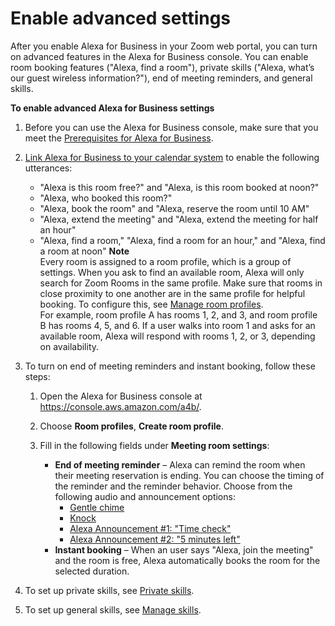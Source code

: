 # Enable advanced settings<a name="appliance-advanced-settings"></a>

After you enable Alexa for Business in your Zoom web portal, you can turn on advanced features in the Alexa for Business console\. You can enable room booking features \("Alexa, find a room"\), private skills \("Alexa, what’s our guest wireless information?"\), end of meeting reminders, and general skills\.

**To enable advanced Alexa for Business settings**

1. Before you can use the Alexa for Business console, make sure that you meet the [Prerequisites for Alexa for Business](setting-up.md)\.

1. [Link Alexa for Business to your calendar system](manage-calendaring.md) to enable the following utterances:
   + "Alexa is this room free?" and "Alexa, is this room booked at noon?"
   + "Alexa, who booked this room?"
   + "Alexa, book the room" and "Alexa, reserve the room until 10 AM"
   + "Alexa, extend the meeting" and "Alexa, extend the meeting for half an hour"
   + "Alexa, find a room," "Alexa, find a room for an hour," and "Alexa, find a room at noon"
**Note**  
Every room is assigned to a room profile, which is a group of settings\. When you ask to find an available room, Alexa will only search for Zoom Rooms in the same profile\. Make sure that rooms in close proximity to one another are in the same profile for helpful booking\. To configure this, see [Manage room profiles](manage-profiles.md)\.  
For example, room profile A has rooms 1, 2, and 3, and room profile B has rooms 4, 5, and 6\. If a user walks into room 1 and asks for an available room, Alexa will respond with rooms 1, 2, or 3, depending on availability\.

1. To turn on end of meeting reminders and instant booking, follow these steps:

   1. Open the Alexa for Business console at [https://console\.aws\.amazon\.com/a4b/](https://console.aws.amazon.com/a4b/)\.

   1. Choose **Room profiles**, **Create room profile**\.

   1. Fill in the following fields under **Meeting room settings**:
      + **End of meeting reminder** – Alexa can remind the room when their meeting reservation is ending\. You can choose the timing of the reminder and the reminder behavior\. Choose from the following audio and announcement options:
        + [Gentle chime](https://dbo6i7iv29x0s.cloudfront.net/audio/gentle_chime.wav)
        + [Knock](https://dbo6i7iv29x0s.cloudfront.net/audio/knock.wav)
        + [Alexa Announcement \#1: "Time check"](https://dbo6i7iv29x0s.cloudfront.net/audio/timecheck.wav)
        + [Alexa Announcement \#2: "5 minutes left" ](https://dbo6i7iv29x0s.cloudfront.net/audio/5minsleft.wav)
      + **Instant booking** – When an user says "Alexa, join the meeting" and the room is free, Alexa automatically books the room for the selected duration\.

1. To set up private skills, see [Private skills](private-skills.md)\.

1. To set up general skills, see [Manage skills](manage-skills.md)\.